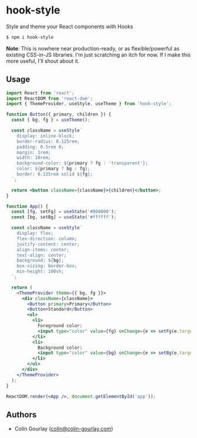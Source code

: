 # hook-style

Style and theme your React components with Hooks

```sh
$ npm i hook-style
```

**Note**: This is nowhere near production-ready, or as flexible/powerful as existing CSS-in-JS libraries. I'm just scratching an itch for now. If I make this more useful, I'll shout about it.

## Usage

```jsx
import React from 'react';
import ReactDOM from 'react-dom';
import { ThemeProvider, useStyle, useTheme } from 'hook-style';

function Button({ primary, children }) {
  const { bg, fg } = useTheme();

  const className = useStyle`
    display: inline-block;
    border-radius: 0.125rem;
    padding: 0.5rem 0;
    margin: 1rem;
    width: 10rem;
    background-color: ${primary ? fg : 'transparent'};
    color: ${primary ? bg : fg};
    border: 0.125rem solid ${fg};
  `;

  return <button className={className}>{children}</button>;
}

function App() {
  const [fg, setFg] = useState('#000000');
  const [bg, setBg] = useState('#ffffff');

  const className = useStyle`
    display: flex;
    flex-direction: column;
    justify-content: center;
    align-items: center;
    text-align: center;
    background: ${bg};
    box-sizing: border-box;
    min-height: 100vh;
  `;

  return (
    <ThemeProvider theme={{ bg, fg }}>
      <div className={className}>
        <Button primary>Primary</Button>
        <Button>Standard</Button>
        <ul>
          <li>
            Foreground color:
            <input type="color" value={fg} onChange={e => setFg(e.target.value)} />
          </li>
          <li>
            Background color:
            <input type="color" value={bg} onChange={e => setBg(e.target.value)} />
          </li>
        </ul>
      </div>
    </ThemeProvider>
  );
}

ReactDOM.render(<App />, document.getElementById('app'));
```

## Authors

- Colin Gourlay ([colin@colin-gourlay.com](mailto:colin@colin-gourlay.com))
